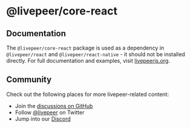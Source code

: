 # @livepeer/core-react

## Documentation

The `@livepeer/core-react` package is used as a dependency in `@livepeer/react` and `@livepeer/react-native` - it should not be installed directly. For full documentation and examples, visit [livepeerjs.org](https://livepeerjs.org).

## Community

Check out the following places for more livepeer-related content:

- Join the [discussions on GitHub](https://github.com/livepeer/livepeer.js/discussions)
- Follow [@livepeer](https://twitter.com/livepeer) on Twitter
- Jump into our [Discord](https://discord.gg/livepeer)
